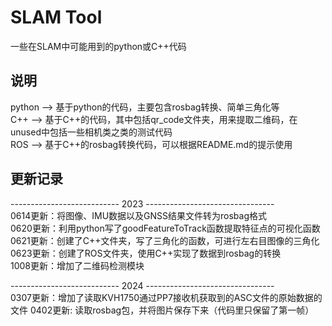 # SLAM Tool
一些在SLAM中可能用到的python或C++代码  
## 说明  
python --> 基于python的代码，主要包含rosbag转换、简单三角化等  
C++    --> 基于C++的代码，其中包括qr_code文件夹，用来提取二维码，在unused中包括一些相机类之类的测试代码  
ROS    --> 基于C++的rosbag转换代码，可以根据README.md的提示使用
## 更新记录  
---------------------------  2023  --------------------------------  
0614更新：将图像、IMU数据以及GNSS结果文件转为rosbag格式  
0620更新：利用python写了goodFeatureToTrack函数提取特征点的可视化函数  
0621更新：创建了C++文件夹，写了三角化的函数，可进行左右目图像的三角化  
0623更新：创建了ROS文件夹，使用C++实现了数据到rosbag的转换  
1008更新：增加了二维码检测模块  
  
---------------------------  2024  --------------------------------  
0307更新：增加了读取KVH1750通过PP7接收机获取到的ASC文件的原始数据的文件
0402更新: 读取rosbag包，并将图片保存下来（代码里只保留了第一帧）  
